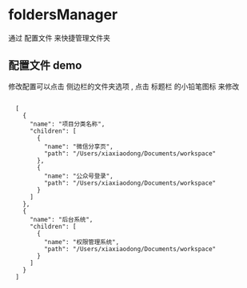 # foldersManager

 通过 配置文件 来快捷管理文件夹

## 配置文件 demo
修改配置可以点击 侧边栏的文件夹选项 , 点击 标题栏 的小铅笔图标 来修改
```

  [
    {
      "name": "项目分类名称",
      "children": [
        {
          "name": "微信分享页",
          "path": "/Users/xiaxiaodong/Documents/workspace"
        },
        {
          "name": "公众号登录",
          "path": "/Users/xiaxiaodong/Documents/workspace"
        }
      ]
    },
    {
      "name": "后台系统",
      "children": [
        {
          "name": "权限管理系统",
          "path": "/Users/xiaxiaodong/Documents/workspace"
        }
      ]
    }
  ]
```
